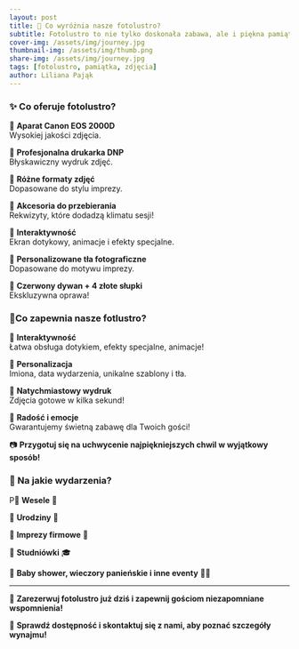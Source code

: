 ```yaml
---
layout: post
title: 🎉 Co wyróżnia nasze fotolustro?  
subtitle: Fotolustro to nie tylko doskonała zabawa, ale i piękna pamiątka – zdjęcia gotowe w kilka sekund! 🎊  
cover-img: /assets/img/journey.jpg
thumbnail-img: /assets/img/thumb.png
share-img: /assets/img/journey.jpg
tags: [fotolustro, pamiątka, zdjęcia]
author: Liliana Pająk
---
```


### ✨ Co oferuje fotolustro? 

📸 **Aparat Canon EOS 2000D**  
Wysokiej jakości zdjęcia.  

📸 **Profesjonalna drukarka DNP**  
Błyskawiczny wydruk zdjęć.  

📸 **Różne formaty zdjęć**  
Dopasowane do stylu imprezy.  

📸 **Akcesoria do przebierania**  
Rekwizyty, które dodadzą klimatu sesji!  

📸 **Interaktywność**  
Ekran dotykowy, animacje i efekty specjalne.  

📸 **Personalizowane tła fotograficzne**  
Dopasowane do motywu imprezy.  

📸 **Czerwony dywan + 4 złote słupki**  
Ekskluzywna oprawa!  

### 🎉Co zapewnia nasze fotlustro?

📸 **Interaktywność**  
Łatwa obsługa dotykiem, efekty specjalne, animacje!  

📸 **Personalizacja**  
Imiona, data wydarzenia, unikalne szablony i tła.  

📸 **Natychmiastowy wydruk**  
Zdjęcia gotowe w kilka sekund!  

📸 **Radość i emocje**  
Gwarantujemy świetną zabawę dla Twoich gości!  

📷 **Przygotuj się na uchwycenie najpiękniejszych chwil w wyjątkowy sposób!**  



### 🎊 Na jakie wydarzenia?  

P📸 **Wesele** 💍  

📸 **Urodziny** 🎂  

📸 **Imprezy firmowe** 🏢  

📸 **Studniówki** 🎓  

📸 **Baby shower, wieczory panieńskie i inne eventy** 👰🤵  

---  

📅 **Zarezerwuj fotolustro już dziś i zapewnij gościom niezapomniane wspomnienia!**  

📩 **Sprawdź dostępność i skontaktuj się z nami, aby poznać szczegóły wynajmu!**  
